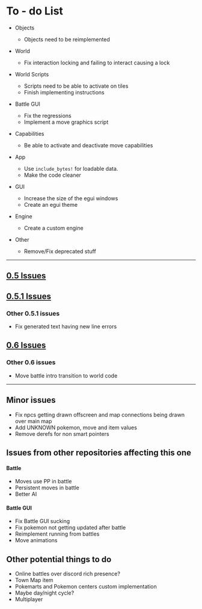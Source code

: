 # To - do List

* Objects
   - Objects need to be reimplemented

* World
   - Fix interaction locking and failing to interact causing a lock

* World Scripts
   - Scripts need to be able to activate on tiles
   - Finish implementing instructions

* Battle GUI
   - Fix the regressions
   - Implement a move graphics script

* Capabilities
   - Be able to activate and deactivate move capabilities

* App
   - Use ```include_bytes!``` for loadable data.
   - Make the code cleaner

* GUI
   - Increase the size of the egui windows
   - Create an egui theme

* Engine
   - Create a custom engine

* Other
   - Remove/Fix deprecated stuff

____

## [0.5 Issues](https://github.com/fiirecore-game/pokemon-game/issues?q=is%3Aopen+is%3Aissue+milestone%3A0.5)

## [0.5.1 Issues](https://github.com/fiirecore-game/pokemon-game/issues?q=is%3Aopen+is%3Aissue+milestone%3A0.5.1)
   ### Other 0.5.1 issues

* Fix generated text having new line errors

## [0.6 Issues](https://github.com/fiirecore-game/pokemon-game/issues?q=is%3Aopen+is%3Aissue+milestone%3A0.6)

   ### Other 0.6 issues

   * Move battle intro transition to world code

____

## Minor issues

* Fix npcs getting drawn offscreen and map connections being drawn over main map
* Add UNKNOWN pokemon, move and item values
* Remove derefs for non smart pointers

## Issues from other repositories affecting this one

#### Battle

* Moves use PP in battle
* Persistent moves in battle
* Better AI

#### Battle GUI

* Fix Battle GUI sucking
* Fix pokemon not getting updated after battle
* Reimplement running from battles
* Move animations

## Other potential things to do

* Online battles over discord rich presence?
* Town Map item
* Pokemarts and Pokemon centers custom implementation
* Maybe day/night cycle?
* Multiplayer